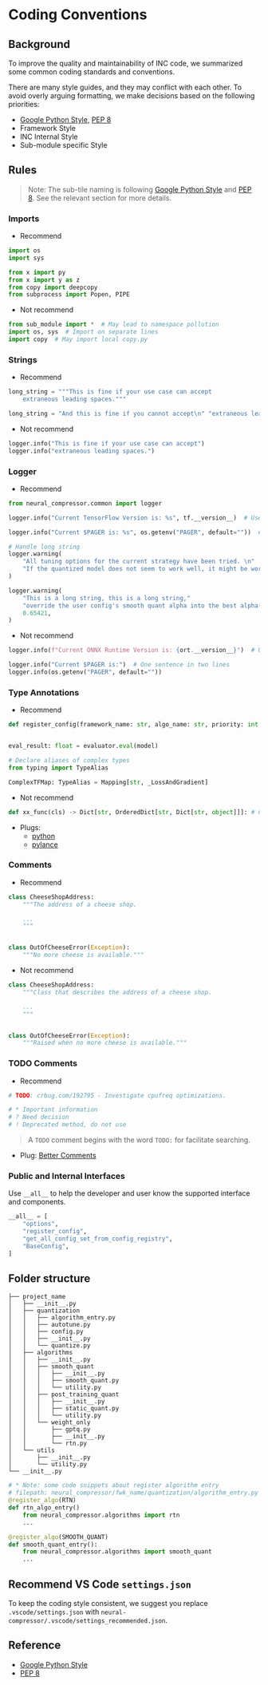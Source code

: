 # Coding Conventions


## Background

To improve the quality and maintainability of INC code, we summarized some common coding standards and conventions.

There are many style guides, and they may conflict with each other. To avoid overly arguing formatting, we make decisions based on the following priorities:

- [Google Python Style](https://google.github.io/styleguide/pyguide.html#s3.8-comments-and-docstrings), [PEP 8](https://peps.python.org/pep-0008/)
- Framework Style
- INC Internal Style
- Sub-module specific Style

## Rules

> Note: The sub-tile naming is following [Google Python Style](https://google.github.io/styleguide/pyguide.html#s3.8-comments-and-docstrings) and [PEP 8](https://peps.python.org/pep-0008/). See the relevant section for more details.


### Imports

- Recommend

```python
import os
import sys

from x import py
from x import y as z
from copy import deepcopy
from subprocess import Popen, PIPE
```

- Not recommend

```python
from sub_module import *  # May lead to namespace pollution
import os, sys  # Import on separate lines
import copy  # May import local copy.py
```

### Strings

- Recommend

```python
long_string = """This is fine if your use case can accept
    extraneous leading spaces."""

long_string = "And this is fine if you cannot accept\n" "extraneous leading spaces."
```

- Not recommend

```python
logger.info("This is fine if your use case can accept")
logger.info("extraneous leading spaces.")
```

### Logger

- Recommend

```python
from neural_compressor.common import logger

logger.info("Current TensorFlow Version is: %s", tf.__version__)  # Use a pattern-string (with %-placeholders)

logger.info("Current $PAGER is: %s", os.getenv("PAGER", default=""))  # Better readability

# Handle long string
logger.warning(
    "All tuning options for the current strategy have been tried. \n"
    "If the quantized model does not seem to work well, it might be worth considering other strategies."
)

logger.warning(
    "This is a long string, this is a long string,"
    "override the user config's smooth quant alpha into the best alpha(%.4f) found in pre-strategy.",
    0.65421,
)
```

- Not recommend

```python
logger.info(f"Current ONNX Runtime Version is: {ort.__version__}")  # Use f-string

logger.info("Current $PAGER is:")  # One sentence in two lines
logger.info(os.getenv("PAGER", default=""))
```


### Type Annotations

- Recommend

```python
def register_config(framework_name: str, algo_name: str, priority: int = 0) -> Callable[..., Any]: ...


eval_result: float = evaluator.eval(model)

# Declare aliases of complex types
from typing import TypeAlias

ComplexTFMap: TypeAlias = Mapping[str, _LossAndGradient]
```

- Not recommend

```python
def xx_func(cls) -> Dict[str, OrderedDict[str, Dict[str, object]]]: # Can't improve the readability
```

- Plugs:
  - [python](https://marketplace.visualstudio.com/items?itemName=ms-python.python)
  - [pylance](https://marketplace.visualstudio.com/items?itemName=ms-python.vscode-pylance)


### Comments

- Recommend

```python
class CheeseShopAddress:
    """The address of a cheese shop.

    ...
    """


class OutOfCheeseError(Exception):
    """No more cheese is available."""
```

- Not recommend

```python
class CheeseShopAddress:
    """Class that describes the address of a cheese shop.

    ...
    """


class OutOfCheeseError(Exception):
    """Raised when no more cheese is available."""
```


### TODO Comments

- Recommend

```python
# TODO: crbug.com/192795 - Investigate cpufreq optimizations.

# * Important information
# ? Need decision
# ! Deprecated method, do not use
```

> A `TODO` comment begins with the word `TODO:` for facilitate searching.

- Plug:
    [Better Comments](https://marketplace.visualstudio.com/items?itemName=aaron-bond.better-comments)


### Public and Internal Interfaces

Use `__all__` to help the developer and user know the supported interface and components.

```python
__all__ = [
    "options",
    "register_config",
    "get_all_config_set_from_config_registry",
    "BaseConfig",
]
```


## Folder structure

```shell
├── project_name
│   ├── __init__.py
│   ├── quantization
│   │   ├── algorithm_entry.py
│   │   ├── autotune.py
│   │   ├── config.py
│   │   ├── __init__.py
│   │   └── quantize.py
│   ├── algorithms
│   │   ├── __init__.py
│   │   ├── smooth_quant
│   │   │   ├── __init__.py
│   │   │   ├── smooth_quant.py
│   │   │   └── utility.py
│   │   ├── post_training_quant
│   │   │   ├── __init__.py
│   │   │   ├── static_quant.py
│   │   │   └── utility.py
│   │   └── weight_only
│   │       ├── gptq.py
│   │       ├── __init__.py
│   │       └── rtn.py
│   └── utils
│       ├── __init__.py
│       └── utility.py
└── __init__.py
```

```python
# * Note: some code snippets about register algorithm entry
# filepath: neural_compressor/fwk_name/quantization/algorithm_entry.py
@register_algo(RTN)
def rtn_algo_entry()
    from neural_compressor.algorithms import rtn
    ...

@register_algo(SMOOTH_QUANT)
def smooth_quant_entry():
    from neural_compressor.algorithms import smooth_quant
    ...

```


## Recommend VS Code `settings.json`
To keep the coding style consistent, we suggest you replace `.vscode/settings.json` with `neural-compressor/.vscode/settings_recommended.json`.


## Reference

- [Google Python Style](https://google.github.io/styleguide/pyguide.html#s3.8-comments-and-docstrings)
- [PEP 8](https://peps.python.org/pep-0008/)

